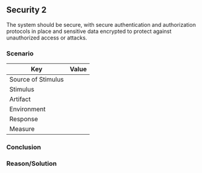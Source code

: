## Security 2

The system should be secure, with secure authentication and authorization protocols in place and sensitive data encrypted to protect against unauthorized access or attacks.

### Scenario

| Key                | Value |
|--------------------|-------|
| Source of Stimulus |       |
| Stimulus           |       |
| Artifact           |       |
| Environment        |       |
| Response           |       |
| Measure            |       |

### Conclusion


### Reason/Solution
